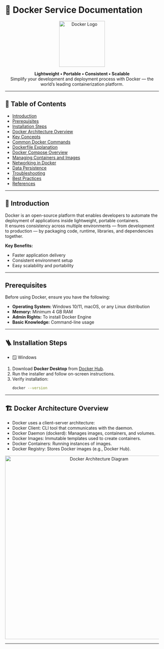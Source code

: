 <!-- ------------------------------------------------------------ -->
<!-- 🐳 DOCKER SERVICE DOCUMENTATION -->
<!-- ------------------------------------------------------------ -->

# 🐳 Docker Service Documentation

<p align="center">
  <img src="https://www.docker.com/wp-content/uploads/2022/03/Moby-logo.png" width="150" alt="Docker Logo" />
</p>

<p align="center">
  <b>Lightweight • Portable • Consistent • Scalable</b><br/>
  Simplify your development and deployment process with Docker — the world’s leading containerization platform.
</p>

---

## 📑 Table of Contents
- [Introduction](#-introduction)
- [Prerequisites](#-prerequisites)
- [Installation Steps](#installation-steps)
- [Docker Architecture Overview](#docker-architecture-overview)
- [Key Concepts](#-key-concepts)
- [Common Docker Commands](#-common-docker-commands)
- [Dockerfile Explanation](#-dockerfile-explanation)
- [Docker Compose Overview](#-docker-compose-overview)
- [Managing Containers and Images](#-managing-containers-and-images)
- [Networking in Docker](#-networking-in-docker)
- [Data Persistence](#-data-persistence)
- [Troubleshooting](#-troubleshooting)
- [Best Practices](#-best-practices)
- [References](#-references)

---

## 🧩 Introduction
Docker is an open-source platform that enables developers to automate the deployment of applications inside lightweight, portable containers.  
It ensures consistency across multiple environments — from development to production — by packaging code, runtime, libraries, and dependencies together.

**Key Benefits:**
- Faster application delivery  
- Consistent environment setup  
- Easy scalability and portability  

---

## Prerequisites
Before using Docker, ensure you have the following:
- **Operating System:** Windows 10/11, macOS, or any Linux distribution  
- **Memory:** Minimum 4 GB RAM  
- **Admin Rights:** To install Docker Engine  
- **Basic Knowledge:** Command-line usage  

---

## 🪜 Installation Steps
- 🪟 Windows
1. Download **Docker Desktop** from [Docker Hub](https://www.docker.com/products/docker-desktop/).  
2. Run the installer and follow on-screen instructions.  
3. Verify installation:  
   ```bash
   docker --version
---

## 🏗️ Docker Architecture Overview

- Docker uses a client–server architecture:
- Docker Client: CLI tool that communicates with the daemon.
- Docker Daemon (dockerd): Manages images, containers, and volumes.
- Docker Images: Immutable templates used to create containers.
- Docker Containers: Running instances of images.
- Docker Registry: Stores Docker images (e.g., Docker Hub).

<p align="center"> <img src="https://techlearners.blog/wp-content/uploads/2025/06/Docker-Ecosystem.drawio.svg" width="600" radius=20 alt="Docker Architecture Diagram"/> </p>

---


